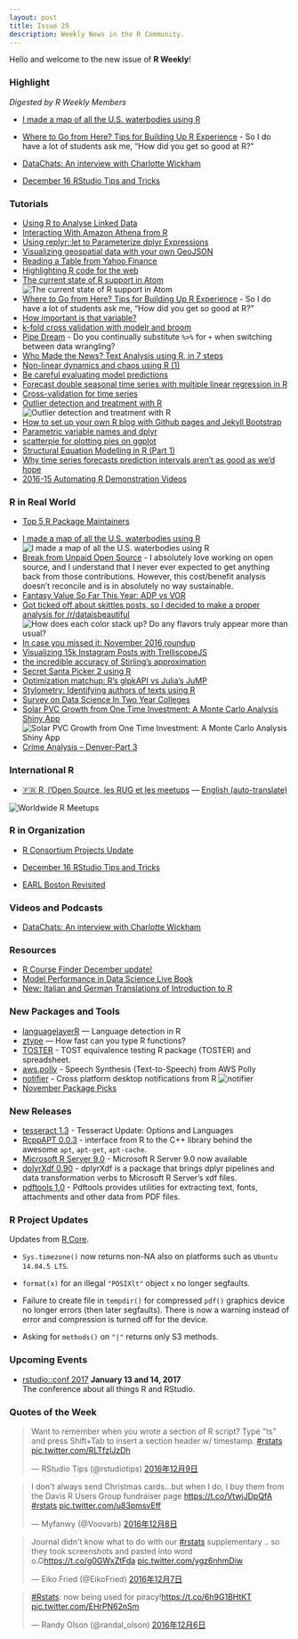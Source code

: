 ```yaml
---
layout: post
title: Issue 29
description: Weekly News in the R Community.
---
```


Hello and welcome to the new issue of **R Weekly**!

### Highlight

*Digested by R Weekly Members*

+ [I made a map of all the U.S. waterbodies using R](https://www.reddit.com/r/dataisbeautiful/comments/5h00k7/i_made_a_map_of_all_the_us_waterbodies_using_r_oc/?sort=old)

+ [Where to Go from Here? Tips for Building Up R Experience](https://ntguardian.wordpress.com/2016/12/08/where-to-go-from-here-tips-r-experience/) - So I do have a lot of students ask me, “How did you get so good at R?”

+ [DataChats: An interview with Charlotte Wickham](https://www.datacamp.com/community/blog/datachats-an-interview-with-charlotte-wickham)

+ [December 16 RStudio Tips and Tricks](https://www.rstudio.com/rviews/2016/12/09/december-16-rstudio-tips-and-tricks/)

### Tutorials

+ [Using R to Analyse Linked Data](https://medium.swirrl.com/using-r-to-analyse-linked-data-7225eefe2eb8#.p2xkhpn9n)
+ [Interacting With Amazon Athena from R](https://rud.is/b/2016/12/05/interacting-with-amazon-athena-from-r/)
+ [Using replyr::let to Parameterize dplyr Expressions](http://www.win-vector.com/blog/2016/12/using-replyrlet-to-parameterize-dplyr-expressions/)
+ [Visualizing geospatial data with your own GeoJSON](https://blog.exploratory.io/visualizing-geospatial-data-with-your-own-geojson-f96dde0f6296#.mxbk1gnix)
+ [Reading a Table from Yahoo Finance](http://www.copula.de/2016/12/reading-table-from-yahoo-finance.html)
+ [Highlighting R code for the web](http://hagutierrezro.blogspot.com/2016/12/highlighting-r-code-for-web.html)
+ [The current state of R support in Atom](https://haroldpimentel.wordpress.com/2016/11/28/the-current-state-of-r-support-in-atom/)
![The current state of R support in Atom](https://haroldpimentel.files.wordpress.com/2016/11/autocomplete-r.png)
+ [Where to Go from Here? Tips for Building Up R Experience](https://ntguardian.wordpress.com/2016/12/08/where-to-go-from-here-tips-r-experience/) - So I do have a lot of students ask me, “How did you get so good at R?”
+ [How important is that variable?](http://hagutierrezro.blogspot.com/2016/12/how-important-is-that-variable.html)
+ [k-fold cross validation with modelr and broom](http://drsimonj.svbtle.com/k-fold-cross-validation-with-modelr-and-broom)
+ [Pipe Dream](https://dariustg.github.io/2016/12/pipe-dream.html) - Do you continually substitute `%>%` for `+` when switching between data wrangling?
+ [Who Made the News? Text Analysis using R, in 7 steps](http://www.datasciencecentral.com/profiles/blog/show?id=6448529%3ABlogPost%3A491713&commentId=6448529%3AComment%3A495110&xg_source=activity)
+ [Non-linear dynamics and chaos using R (1)](http://a-blog-from-sydney.blogspot.com/2016/12/non-linear-dynamics-and-chaos-using-r-1.html)
+ [Be careful evaluating model predictions](http://www.win-vector.com/blog/2016/12/be-careful-evaluating-model-predictions/)
+ [Forecast double seasonal time series with multiple linear regression in R](http://petolau.github.io/Forecast-double-seasonal-time-series-with-multiple-linear-regression-in-R/)
+ [Cross-validation for time series](http://robjhyndman.com/hyndsight/tscv/)
+ [Outlier detection and treatment with R](http://datascienceplus.com/outlier-detection-and-treatment-with-r/)
![Outlier detection and treatment with R](https://i2.wp.com/datascienceplus.com/wp-content/uploads/2016/12/cooks_distance_plot.png)
+ [How to set up your own R blog with Github pages and Jekyll Bootstrap](https://shiring.github.io/blogging/2016/12/04/diy_your_own_blog)
+ [Parametric variable names and dplyr](http://www.win-vector.com/blog/2016/12/parametric-variable-names-and-dplyr/)
+ [scatterpie for plotting pies on ggplot](https://guangchuangyu.github.io/2016/12/scatterpie-for-plotting-pies-on-ggplot)
+ [Structural Equation Modelling in R (Part 1)](http://pacha.hk/2017-01-15_sem_r_part_2.html)
+ [Why time series forecasts prediction intervals aren’t as good as we’d hope](http://ellisp.github.io/blog/2016/12/07/arima-prediction-intervals)
+ [2016-15  Automating R Demonstration Videos](http://stattech.wordpress.fos.auckland.ac.nz/2016-15-automating-r-demonstration-videos/)

### R in Real World

+ [Top 5 R Package Maintainers](https://www.datacamp.com/community/blog/top-5-r-package-maintainers)
<!--Reddit Responds to the Election](http://juliasilge.com/blog/Reddit-Responds/)-->
+ [I made a map of all the U.S. waterbodies using R](https://www.reddit.com/r/dataisbeautiful/comments/5h00k7/i_made_a_map_of_all_the_us_waterbodies_using_r_oc/?sort=old)
![I made a map of all the U.S. waterbodies using R](https://i.redditmedia.com/MTW5mF73dAxgSF0BBgtwnTbJ6hYMckQJK1HmyinFwBA.jpg?w=1024&s=63fb55eac9c55916742516bfaf1b2c18)
+ [Break from Unpaid Open Source](http://www.buildingwidgets.com/blog/2016/12/9/bhkisodyhvttcub1mvz10fc5ow2no2) - I absolutely love working on open source, and I understand that I never ever expected to get anything back from those contributions. However, this cost/benefit analysis doesn’t reconcile and is in absolutely no way sustainable.
+ [Fantasy Value So Far This Year: ADP vs VOR](http://jessepiburn.com/2016/12/fantasy-value-so-far-this-year-adp-vs-vor/)
+ [Got ticked off about skittles posts, so I decided to make a proper analysis for /r/dataisbeautiful](https://imgur.com/gallery/uy3MN)
![How does each color stack up? Do any flavors truly appear more than usual?](https://cdn.rawgit.com/zonination/skittles/701f9a2b0b7d0fbd0e08bd5fa4afb0818c3832bf/skit4.png)
+ [In case you missed it: November 2016 roundup](http://blog.revolutionanalytics.com/2016/12/in-case-you-missed-it-november-2016-roundup.html)
+ [Visualizing 15k Instagram Posts with TrelliscopeJS](http://ryanhafen.com/blog/insta-trelliscopejs)
+ [the incredible accuracy of Stirling’s approximation](https://xianblog.wordpress.com/2016/12/07/the-incredible-accuracy-of-stirlings-approximation/)
+ [Secret Santa Picker 2 using R](https://thepracticalr.wordpress.com/2016/12/07/secret-santa-picker-2-using-r/)
+ [Optimization matchup: R’s glpkAPI vs Julia’s JuMP](http://rsnippets.blogspot.com/2016/12/optimization-matchup-rs-glpkapi-vs.html)
+ [Stylometry: Identifying authors of texts using R](http://blog.revolutionanalytics.com/2016/12/stylometry.html)
+ [Survey on Data Science In Two Year Colleges](https://rud.is/b/2016/12/06/survey-on-data-science-in-two-year-colleges/)
+ [Solar PVC Growth from One Time Investment:  A Monte Carlo Analysis Shiny App](http://adventuresindata.blogspot.com/2016/12/solar-pvc-growth-from-one-time.html)
![Solar PVC Growth from One Time Investment:  A Monte Carlo Analysis Shiny App](https://2.bp.blogspot.com/-Xwt3k8QUZbs/WERvswamI4I/AAAAAAAAA30/bNg4HH9lp1w0u8OBwueyZfO1jCUP21-igCLcB/s640/SolarMC.PNG)
+ [Crime Analysis – Denver-Part 3](https://stoltzmaniac.com/crime-analysis-denver-part-3/)

### International R

+ [:fr: R, l’Open Source, les RUG et les meetups](http://www.thinkr.fr/r-open-source-rug-meetup/) — [English (auto-translate)](http://translate.google.com/translate?hl=&sl=fr&tl=en&u=http%3A%2F%2Fwww.thinkr.fr%2Fr-open-source-rug-meetup%2F&sandbox=1)

![Worldwide R Meetups](https://cdn.rawgit.com/rweekly/image/master/2016-12-12/meetups-r-world.jpeg)

### R in Organization

+ [R Consortium Projects Update](http://blog.revolutionanalytics.com/2016/12/r-consortium-projects-update.html)

+ [December 16 RStudio Tips and Tricks](https://www.rstudio.com/rviews/2016/12/09/december-16-rstudio-tips-and-tricks/)

+ [EARL Boston Revisited](http://www.mango-solutions.com/wp/2016/12/earl-boston-revisited/)


### Videos and Podcasts

+ [DataChats: An interview with Charlotte Wickham](https://www.datacamp.com/community/blog/datachats-an-interview-with-charlotte-wickham)

### Resources

+ [R Course Finder December update!](http://r-exercises.com/2016/12/03/r-course-finder-updated-again/)
+ [Model Performance in Data Science Live Book](http://blog.datascienceheroes.com/model-performance-in-data-science-live-book/)
+ [New: Italian and German Translations of Introduction to R](http://www.datacamp.com/community/blog/new-italian-and-german-translations-of-introduction-to-r)

### New Packages and Tools

+ [languagelayerR](https://github.com/ColinFay/languagelayerR)  — Language detection in R
+ [ztype](https://github.com/ThinkRstat/ztype)  — How fast can you type R functions?
+ [TOSTER](http://daniellakens.blogspot.com/2016/12/tost-equivalence-testing-r-package.html) - TOST equivalence testing R package (TOSTER) and spreadsheet.
+ [aws.polly](https://github.com/cloudyr/aws.polly) - Speech Synthesis (Text-to-Speech) from AWS Polly
+ [notifier](https://github.com/gaborcsardi/notifier) - Cross platform desktop notifications from R
![notifier](https://cdn.rawgit.com/gaborcsardi/notifier/effe6d2a1bb90fd47b78d31171d0dd8f64a19525/inst/macos.png)
+ [November Package Picks](https://www.rstudio.com/rviews/2016/12/07/november-package-picks/)


### New Releases

+ [tesseract 1.3](http://ropensci.org/blog/technotes/2016/12/08/tesseract-13) - Tesseract Update: Options and Languages
+ [RcppAPT 0.0.3](http://dirk.eddelbuettel.com/blog/2016/12/07#rcppapt_0.0.3) - interface from R to the C++ library behind the awesome `apt`, `apt-get`, `apt-cache`.
+ [Microsoft R Server 9.0](http://blog.revolutionanalytics.com/2016/12/microsoft-r-server-90-now-available.html) - Microsoft R Server 9.0 now available
+ [dplyrXdf 0.90](http://blog.revolutionanalytics.com/2016/12/dplyrxdf-090-now-available.html) - dplyrXdf is a package that brings dplyr pipelines and data transformation verbs to Microsoft R Server’s xdf files.
+ [pdftools 1.0](https://ropensci.org/blog/technotes/2016/12/09/pdftools-10) - Pdftools provides utilities for extracting text, fonts, attachments and other data from PDF files. 

### R Project Updates

Updates from [R Core](http://developer.r-project.org/blosxom.cgi/R-devel/NEWS).

+ `Sys.timezone()` now returns non-NA also on platforms such as `Ubuntu 14.04.5 LTS`.

+ `format(x)` for an illegal `"POSIXlt"` object `x` no longer segfaults.

+  Failure to create file in `tempdir()` for compressed `pdf()` graphics device no longer errors (then later segfaults). There is now a warning instead of error and compression is turned off for the device.

+ Asking for `methods()` on `"|"` returns only S3 methods.


### Upcoming Events

+ [rstudio::conf 2017](https://www.rstudio.com/conference/)  **January 13 and 14, 2017** <br>
The conference about all things R and RStudio.<br /> 


### Quotes of the Week

<blockquote class="twitter-tweet" data-lang="zh-cn"><p lang="en" dir="ltr">Want to remember when you wrote a section of R script? Type &quot;ts&quot; and press Shift+Tab to insert a section header w/ timestamp. <a href="https://twitter.com/hashtag/rstats?src=hash">#rstats</a> <a href="https://t.co/RLTfzlJzDh">pic.twitter.com/RLTfzlJzDh</a></p>&mdash; RStudio Tips (@rstudiotips) <a href="https://twitter.com/rstudiotips/status/807278080750284800">2016年12月9日</a></blockquote>

<blockquote class="twitter-tweet" data-lang="zh-cn"><p lang="en" dir="ltr">I don&#39;t always send Christmas cards...but when I do, I buy them from the Davis R Users Group fundraiser page <a href="https://t.co/VtwjJDpQfA">https://t.co/VtwjJDpQfA</a> <a href="https://twitter.com/hashtag/rstats?src=hash">#rstats</a> <a href="https://t.co/u83pmsvEff">pic.twitter.com/u83pmsvEff</a></p>&mdash; Myfanwy (@Voovarb) <a href="https://twitter.com/Voovarb/status/806722829177630720">2016年12月8日</a></blockquote>

<blockquote class="twitter-tweet" data-lang="zh-cn"><p lang="en" dir="ltr">Journal didn&#39;t know what to do with our <a href="https://twitter.com/hashtag/rstats?src=hash">#rstats</a> supplementary .. so they took screenshots and pasted into word o.O<a href="https://t.co/g0GWxZtFda">https://t.co/g0GWxZtFda</a> <a href="https://t.co/ygz6nhmDiw">pic.twitter.com/ygz6nhmDiw</a></p>&mdash; Eiko Fried (@EikoFried) <a href="https://twitter.com/EikoFried/status/806647708853346306">2016年12月7日</a></blockquote>

<blockquote class="twitter-tweet" data-lang="zh-cn"><p lang="en" dir="ltr"><a href="https://twitter.com/hashtag/Rstats?src=hash">#Rstats</a>: now being used for piracy!<a href="https://t.co/6h9G1BHtKT">https://t.co/6h9G1BHtKT</a> <a href="https://t.co/EHrPN62nSm">pic.twitter.com/EHrPN62nSm</a></p>&mdash; Randy Olson (@randal_olson) <a href="https://twitter.com/randal_olson/status/806171942659260416">2016年12月6日</a></blockquote>
